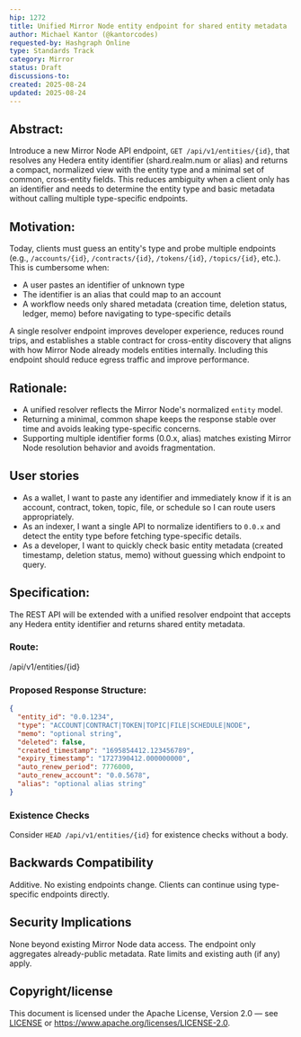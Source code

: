 ```yaml
---
hip: 1272
title: Unified Mirror Node entity endpoint for shared entity metadata
author: Michael Kantor (@kantorcodes)
requested-by: Hashgraph Online
type: Standards Track
category: Mirror
status: Draft
discussions-to:
created: 2025-08-24
updated: 2025-08-24
---
```


## Abstract:

Introduce a new Mirror Node API endpoint, `GET /api/v1/entities/{id}`, that resolves any Hedera entity identifier (shard.realm.num or alias) and returns a compact, normalized view with the entity type and a minimal set of common, cross-entity fields. This reduces ambiguity when a client only has an identifier and needs to determine the entity type and basic metadata without calling multiple type-specific endpoints.

## Motivation:

Today, clients must guess an entity's type and probe multiple endpoints (e.g., `/accounts/{id}`, `/contracts/{id}`, `/tokens/{id}`, `/topics/{id}`, etc.). This is cumbersome when:

- A user pastes an identifier of unknown type
- The identifier is an alias that could map to an account
- A workflow needs only shared metadata (creation time, deletion status, ledger, memo) before navigating to type-specific details

A single resolver endpoint improves developer experience, reduces round trips, and establishes a stable contract for cross-entity discovery that aligns with how Mirror Node already models entities internally. Including this endpoint should reduce egress traffic and improve performance.

## Rationale:

- A unified resolver reflects the Mirror Node's normalized `entity` model.
- Returning a minimal, common shape keeps the response stable over time and avoids leaking type-specific concerns.
- Supporting multiple identifier forms (0.0.x, alias) matches existing Mirror Node resolution behavior and avoids fragmentation.

## User stories

- As a wallet, I want to paste any identifier and immediately know if it is an account, contract, token, topic, file, or schedule so I can route users appropriately.
- As an indexer, I want a single API to normalize identifiers to `0.0.x` and detect the entity type before fetching type-specific details.
- As a developer, I want to quickly check basic entity metadata (created timestamp, deletion status, memo) without guessing which endpoint to query.

## Specification:

The REST API will be extended with a unified resolver endpoint that accepts any Hedera entity identifier and returns shared entity metadata.

### Route:

/api/v1/entities/{id}

### Proposed Response Structure:

```json
{
  "entity_id": "0.0.1234",
  "type": "ACCOUNT|CONTRACT|TOKEN|TOPIC|FILE|SCHEDULE|NODE",
  "memo": "optional string",
  "deleted": false,
  "created_timestamp": "1695854412.123456789",
  "expiry_timestamp": "1727390412.000000000",
  "auto_renew_period": 7776000,
  "auto_renew_account": "0.0.5678",
  "alias": "optional alias string"
}
```

### Existence Checks

Consider `HEAD /api/v1/entities/{id}` for existence checks without a body.

## Backwards Compatibility

Additive. No existing endpoints change. Clients can continue using type-specific endpoints directly.

## Security Implications

None beyond existing Mirror Node data access. The endpoint only aggregates already-public metadata. Rate limits and existing auth (if any) apply.

## Copyright/license

This document is licensed under the Apache License, Version 2.0 — see [LICENSE](../LICENSE) or <https://www.apache.org/licenses/LICENSE-2.0>.
